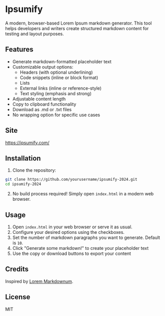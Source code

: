 # Ipsumify

A modern, browser-based Lorem Ipsum markdown generator. This tool helps developers and writers create structured markdown content for testing and layout purposes.

## Features

- Generate markdown-formatted placeholder text
- Customizable output options:
  - Headers (with optional underlining)
  - Code snippets (inline or block format)
  - Lists
  - External links (inline or reference-style)
  - Text styling (emphasis and strong)
- Adjustable content length
- Copy to clipboard functionality
- Download as .md or .txt files
- No wrapping option for specific use cases

## Site

https://ipsumify.com/

## Installation

1. Clone the repository:

```bash
git clone https://github.com/yourusername/ipsumify-2024.git
cd ipsumify-2024
```

2. No build process required! Simply open `index.html` in a modern web browser.

## Usage

1. Open `index.html` in your web browser or serve it as usual.
2. Configure your desired options using the checkboxes.
3. Set the number of markdown paragraphs you want to generate. Default is `10`.
4. Click "Generate some markdown!" to create your placeholder text
5. Use the copy or download buttons to export your content

## Credits

Inspired by [Lorem Markdownum](https://jaspervdj.be/lorem-markdownum/).

## License

MIT
